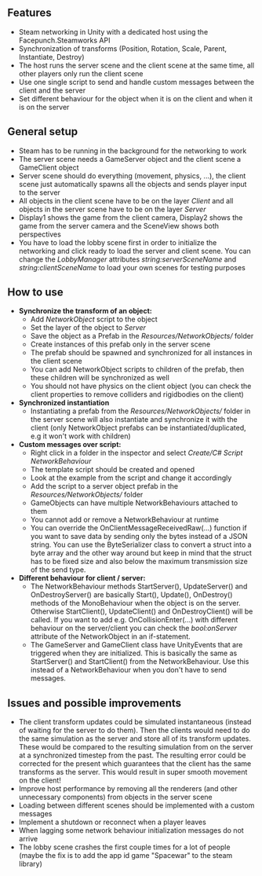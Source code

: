 ## Features
- Steam networking in Unity with a dedicated host using the Facepunch.Steamworks API
- Synchronization of transforms (Position, Rotation, Scale, Parent, Instantiate, Destroy)
- The host runs the server scene and the client scene at the same time, all other players only run the client scene
- Use one single script to send and handle custom messages between the client and the server
- Set different behaviour for the object when it is on the client and when it is on the server

## General setup
- Steam has to be running in the background for the networking to work
- The server scene needs a GameServer object and the client scene a GameClient object
- Server scene should do everything (movement, physics, ...), the client scene just automatically spawns all the objects and sends player input to the server
- All objects in the client scene have to be on the layer _Client_ and all objects in the server scene have to be on the layer _Server_
- Display1 shows the game from the client camera, Display2 shows the game from the server camera and the SceneView shows both perspectives
- You have to load the lobby scene first in order to initialize the networking and click ready to load the server and client scene. You can change the _LobbyManager_ attributes _string:serverSceneName_ and _string:clientSceneName_ to load your own scenes for testing purposes

## How to use
- **Synchronize the transform of an object:**
  - Add _NetworkObject_ script to the object
  - Set the layer of the object to _Server_
  - Save the object as a Prefab in the _Resources/NetworkObjects/_ folder
  - Create instances of this prefab only in the server scene
  - The prefab should be spawned and synchronized for all instances in the client scene
  - You can add NetworkObject scripts to children of the prefab, then these children will be synchronized as well
  - You should not have physics on the client object (you can check the client properties to remove colliders and rigidbodies on the client)
- **Synchronized instantiation**
  - Instantiating a prefab from the _Resources/NetworkObjects/_ folder in the server scene will also instantiate and synchronize it with the client (only NetworkObject prefabs can be instantiated/duplicated, e.g it won't work with children)
- **Custom messages over script:**
  - Right click in a folder in the inspector and select _Create/C# Script NetworkBehaviour_
  - The template script should be created and opened
  - Look at the example from the script and change it accordingly
  - Add the script to a server object prefab in the _Resources/NetworkObjects/_ folder
  - GameObjects can have multiple NetworkBehaviours attached to them
  - You cannot add or remove a NetworkBehaviour at runtime
  - You can override the OnClientMessageReceivedRaw(...) function if you want to save data by sending only the bytes instead of a JSON string. You can use the ByteSerializer class to convert a struct into a byte array and the other way around but keep in mind that the struct has to be fixed size and also below the maximum transmission size of the send type.
- **Different behaviour for client / server:**
  - The NetworkBehaviour methods StartServer(), UpdateServer() and OnDestroyServer() are basically Start(), Update(), OnDestroy() methods of the MonoBehaviour when the object is on the server. Otherwise StartClient(), UpdateClient() and OnDestroyClient() will be called. If you want to add e.g. OnCollisionEnter(...) with different behaviour on the server/client you can check the _bool:onServer_ attribute of the NetworkObject in an if-statement.
  - The GameServer and GameClient class have UnityEvents that are triggered when they are initialized. This is basically the same as StartServer() and StartClient() from the NetworkBehaviour. Use this instead of a NetworkBehaviour when you don't have to send messages.

## Issues and possible improvements
- The client transform updates could be simulated instantaneous (instead of waiting for the server to do them). Then the clients would need to do the same simulation as the server and store all of its transform updates. These would be compared to the resulting simulation from on the server at a synchronized timestep from the past. The resulting error could be corrected for the present which guarantees that the client has the same transforms as the server. This would result in super smooth movement on the client!
- Improve host performance by removing all the renderers (and other unnecessary components) from objects in the server scene
- Loading between different scenes should be implemented with a custom messages
- Implement a shutdown or reconnect when a player leaves
- When lagging some network behaviour initialization messages do not arrive
- The lobby scene crashes the first couple times for a lot of people (maybe the fix is to add the app id game "Spacewar" to the steam library)
